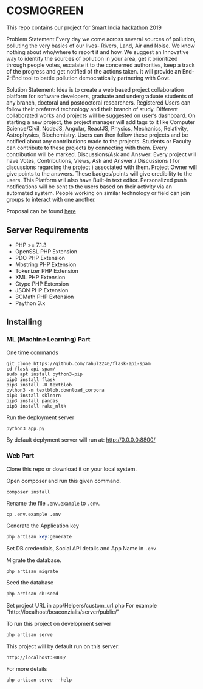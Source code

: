 
# COSMOGREEN

This repo contains our project for [Smart India hackathon 2019](https://www.sih.gov.in/)

Problem Statement:Every day we come across several sources of pollution, polluting the very basics of our lives- Rivers, Land, Air and Noise. We know nothing about who/where to report it and how. We suggest an Innovative way to identify the sources of pollution in your area, get it prioritized through people votes, escalate it to the concerned authorities, keep a track of the progress and get notified of the actions taken. It will provide an End-2-End tool to battle pollution democratically partnering with Govt.

Solution Statement: Idea is to create a web based project collaboration platform for software developers, graduate and undergraduate students of any branch, doctoral and postdoctoral researchers. Registered Users can follow their preferred technology and their branch of study. Different collaborated works and projects will be suggested on user’s dashboard. On starting a new project, the project manager will add tags to it like Computer Science/Civil, NodeJS, Angular, ReactJS, Physics, Mechanics, Relativity, Astrophysics, Biochemistry. Users can then follow these projects and be notified about any contributions made to the projects. Students or Faculty can contribute to these projects by connecting with them. Every contribution will be marked. Discussions/Ask and Answer: Every project will have Votes, Contributions, Views, Ask and Answer / Discussions ( for discussions regarding the project ) associated with them. Project Owner will give points to the answers. These badges/points will give credibility to the users. This Platform will also have Built-in text editor. Personalized push notifications will be sent to the users based on their activity via an automated system. People working on similar technology or field can join groups to interact with one another.	

Proposal can be found [here](https://www.sih.gov.in/uploads/template/India%20vs%20Pollution20190120113320.pdf)

## Server Requirements
-   PHP >= 7.1.3
-   OpenSSL PHP Extension
-   PDO PHP Extension
-   Mbstring PHP Extension
-   Tokenizer PHP Extension
-   XML PHP Extension
-   Ctype PHP Extension
-   JSON PHP Extension
-   BCMath PHP Extension
-   Paython 3.x

## Installing

### ML (Machine Learning) Part

One time commands

```shell
git clone https://github.com/rahul2240/flask-api-spam
cd flask-api-spam/
sudo apt install python3-pip
pip3 install flask
pip3 install -U textblob
python3 -m textblob.download_corpora
pip3 install sklearn
pip3 install pandas
pip3 install rake_nltk
```

Run the deployment server

```shell
python3 app.py
```
By default deplyment server will run at: http://0.0.0.0:8800/

### Web Part

Clone this repo or download it on your local system.

Open composer and run this given command.

```shell
composer install
```

Rename the file `.env.example` to `.env`.

```shell
cp .env.example .env
```

Generate the Application key

```php
php artisan key:generate
```

Set DB credentials, Social API details and App Name in `.env`

Migrate the database.

```php
php artisan migrate
```

Seed the database

```php
php artisan db:seed
```

Set project URL in app/Helpers/custom_url.php
For example "http://localhost/beaconzialis/server/public/"

To run this project on development server

```php
php artisan serve
```

This project will by default run on this server:

```
http://localhost:8000/
```

For more details
```php
php artisan serve --help
```
